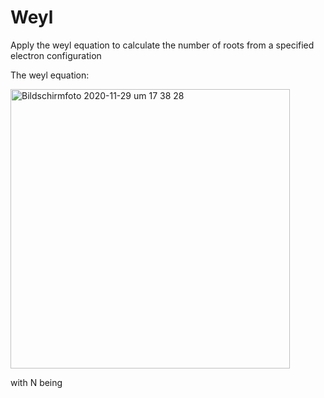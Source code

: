 # Weyl
Apply the weyl equation to calculate the number of roots from a specified electron configuration

The weyl equation:

<img width="447" alt="Bildschirmfoto 2020-11-29 um 17 38 28" src="https://user-images.githubusercontent.com/62510148/100548036-4f1aa300-326a-11eb-8869-ccdb8a97d66d.png">

with N being
